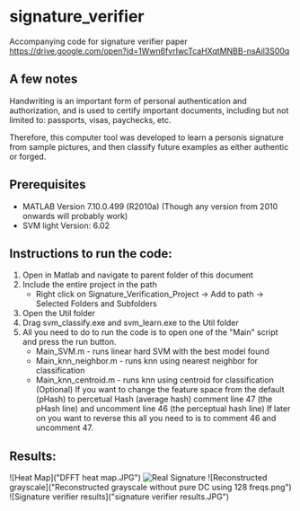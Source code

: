 # signature_verifier
Accompanying code for signature verifier paper https://drive.google.com/open?id=1Wwn6fvrIwcTcaHXqtMNBB-nsAil3S00q

## A few notes

Handwriting is an important form of personal
authentication and authorization, and is used to certify
important documents, including but not limited to:
passports, visas, paychecks, etc. 

Therefore, this computer tool was developed to learn a
personís signature from sample pictures, and then classify
future examples as either authentic or forged.

## Prerequisites
- MATLAB Version 7.10.0.499 (R2010a)  (Though any version from 2010 onwards will probably work)
- SVM light Version: 6.02 

## Instructions to run the code:

1) Open in Matlab and navigate to parent folder of this document
2) Include the entire project in the path 
	- Right click on Signature_Verification_Project -> Add to path -> Selected Folders and Subfolders
3) Open the Util folder
4) Drag svm_classify.exe and svm_learn.exe to the Util folder
5) All you need to do to run the code is to open one of the "Main" script and press the run button.
    - Main_SVM.m - runs linear hard SVM with the best model found
    - Main_knn_neighbor.m - runs knn using nearest neighbor for classification
    - Main_knn_centroid.m - runs knn using centroid for classification
(Optional) If you want to change the feature space from the default (pHash) to percetual Hash (average hash)
              comment line 47 (the pHash line) and
              uncomment line 46 (the perceptual hash line)
           If later on you want to reverse this all you need to is to comment 46 and uncomment 47.

## Results:
![Heat Map]("DFFT heat map.JPG")
![Real Signature]("Real_Will_p4_im7.png")
![Reconstructed grayscale]("Reconstructed grayscale without pure DC using 128 freqs.png")
![Signature verifier results]("signature verifier results.JPG")
